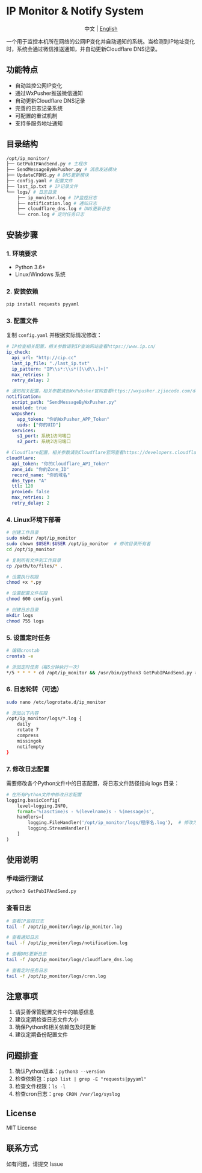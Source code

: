 
# IP Monitor & Notify System
 <div> <p align="center">中文 | <a href="./docs/README.EN.md">English</a> <br></p></div>
一个用于监控本机所在网络的公网IP变化并自动通知的系统。当检测到IP地址变化时，系统会通过微信推送通知，并自动更新Cloudflare DNS记录。

## 功能特点
- 自动监控公网IP变化
- 通过WxPusher推送微信通知
- 自动更新Cloudflare DNS记录
- 完善的日志记录系统
- 可配置的重试机制
- 支持多服务地址通知

## 目录结构 
```bash
/opt/ip_monitor/
├── GetPubIPAndSend.py # 主程序
├── SendMessageByWxPusher.py # 消息发送模块
├── UpdateCFDNS.py # DNS更新模块
├── config.yaml # 配置文件
├── last_ip.txt # IP记录文件
└── logs/ # 日志目录
    ├── ip_monitor.log # IP监控日志
    ├── notification.log # 通知日志
    ├── cloudflare_dns.log # DNS更新日志
    └── cron.log # 定时任务日志
```

## 安装步骤

### 1. 环境要求
- Python 3.6+
- Linux/Windows 系统

### 2. 安装依赖 
```bash
pip install requests pyyaml
```

### 3. 配置文件
复制 `config.yaml` 并根据实际情况修改：

```yaml
# IP检查相关配置，相关参数请到IP查询网站查看https://www.ip.cn/
ip_check:
  api_url: "http://cip.cc"
  last_ip_file: "./last_ip.txt"
  ip_pattern: "IP\\s*:\\s*([\\d\\.]+)"
  max_retries: 3
  retry_delay: 2

# 通知相关配置，相关参数请到WxPubsher官网查看https://wxpusher.zjiecode.com/docs/#/
notification:
  script_path: "SendMessageByWxPusher.py"
  enabled: true
  wxpusher:
    app_token: "你的WxPusher_APP_Token"
    uids: ["你的UID"]
  services:
    s1_port: 系统1访问端口
    s2_port: 系统2访问端口

# Cloudflare配置，相关参数请到Cloudflare官网查看https://developers.cloudflare.com/api/
cloudflare:
  api_token: "你的Cloudflare_API_Token"
  zone_id: "你的Zone_ID"
  record_name: "你的域名"
  dns_type: "A"
  ttl: 120
  proxied: false
  max_retries: 3
  retry_delay: 2
```

### 4. Linux环境下部署
```bash
# 创建工作目录
sudo mkdir /opt/ip_monitor
sudo chown $USER:$USER /opt/ip_monitor  # 修改目录所有者
cd /opt/ip_monitor

# 复制所有文件到工作目录
cp /path/to/files/* .

# 设置执行权限
chmod +x *.py

# 设置配置文件权限
chmod 600 config.yaml

# 创建日志目录
mkdir logs
chmod 755 logs
```

### 5. 设置定时任务
```bash
# 编辑crontab
crontab -e

# 添加定时任务（每5分钟执行一次）
*/5 * * * * cd /opt/ip_monitor && /usr/bin/python3 GetPubIPAndSend.py >> /opt/ip_monitor/logs/cron.log 2>&1
```

### 6. 日志轮转（可选）
```bash
sudo nano /etc/logrotate.d/ip_monitor

# 添加以下内容
/opt/ip_monitor/logs/*.log {
    daily
    rotate 7
    compress
    missingok
    notifempty
}
```

### 7. 修改日志配置
需要修改各个Python文件中的日志配置，将日志文件路径指向 logs 目录：

```python
# 在所有Python文件中修改日志配置
logging.basicConfig(
    level=logging.INFO,
    format='%(asctime)s - %(levelname)s - %(message)s',
    handlers=[
        logging.FileHandler('/opt/ip_monitor/logs/程序名.log'),  # 修改为对应的日志文件名
        logging.StreamHandler()
    ]
)
```

## 使用说明

### 手动运行测试
```bash
python3 GetPubIPAndSend.py
```

### 查看日志
```bash
# 查看IP监控日志
tail -f /opt/ip_monitor/logs/ip_monitor.log

# 查看通知日志
tail -f /opt/ip_monitor/logs/notification.log

# 查看DNS更新日志
tail -f /opt/ip_monitor/logs/cloudflare_dns.log

# 查看定时任务日志
tail -f /opt/ip_monitor/logs/cron.log
```

## 注意事项
1. 请妥善保管配置文件中的敏感信息
2. 建议定期检查日志文件大小
3. 确保Python和相关依赖包及时更新
4. 建议定期备份配置文件

## 问题排查
1. 确认Python版本：`python3 --version`
2. 检查依赖包：`pip3 list | grep -E "requests|pyyaml"`
3. 检查文件权限：`ls -l`
4. 检查cron日志：`grep CRON /var/log/syslog`

## License
MIT License

## 联系方式
如有问题，请提交 Issue
